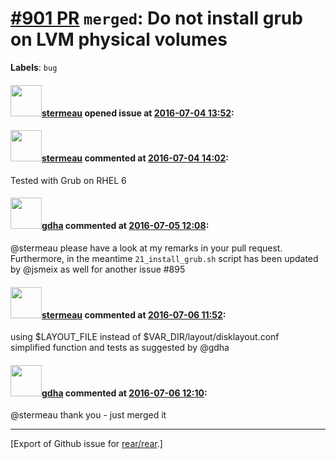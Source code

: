 [\#901 PR](https://github.com/rear/rear/pull/901) `merged`: Do not install grub on LVM physical volumes
=======================================================================================================

**Labels**: `bug`

#### <img src="https://avatars.githubusercontent.com/u/11390759?v=4" width="50">[stermeau](https://github.com/stermeau) opened issue at [2016-07-04 13:52](https://github.com/rear/rear/pull/901):

#### <img src="https://avatars.githubusercontent.com/u/11390759?v=4" width="50">[stermeau](https://github.com/stermeau) commented at [2016-07-04 14:02](https://github.com/rear/rear/pull/901#issuecomment-230297687):

Tested with Grub on RHEL 6

#### <img src="https://avatars.githubusercontent.com/u/888633?u=cdaeb31efcc0048d3619651aa18dd4b76e636b21&v=4" width="50">[gdha](https://github.com/gdha) commented at [2016-07-05 12:08](https://github.com/rear/rear/pull/901#issuecomment-230460569):

@stermeau please have a look at my remarks in your pull request.
Furthermore, in the meantime `21_install_grub.sh` script has been
updated by @jsmeix as well for another issue \#895

#### <img src="https://avatars.githubusercontent.com/u/11390759?v=4" width="50">[stermeau](https://github.com/stermeau) commented at [2016-07-06 11:52](https://github.com/rear/rear/pull/901#issuecomment-230750634):

using $LAYOUT\_FILE instead of $VAR\_DIR/layout/disklayout.conf  
simplified function and tests as suggested by @gdha

#### <img src="https://avatars.githubusercontent.com/u/888633?u=cdaeb31efcc0048d3619651aa18dd4b76e636b21&v=4" width="50">[gdha](https://github.com/gdha) commented at [2016-07-06 12:10](https://github.com/rear/rear/pull/901#issuecomment-230753749):

@stermeau thank you - just merged it

------------------------------------------------------------------------

\[Export of Github issue for
[rear/rear](https://github.com/rear/rear).\]
